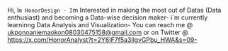 Hi, I`m HonorDesign -
I`m Interested in making the most out of Datas (Data enthusiast) and becoming a Data-wise decision maker-
i`m currently learninng Data Analysis and Visualization-
You can reach me @ ukponoaniemaokon08030475158@gmail.com or on Twitter @ https://x.com/HonorAnalyst?t=2Y6IF7f5a3llgvGPbu_HWA&s=09-



<!---
HonorDesign/HonorDesign is a ✨ special ✨ repository because its `README.md` (this file) appears on your GitHub profile.
You can click the Preview link to take a look at your changes.
--->

